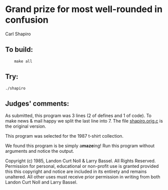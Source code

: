 # Grand prize for most well-rounded in confusion

Carl Shapiro

## To build:

        make all


## Try:

	./shapiro


## Judges' comments:

As submitted, this program was 3 lines (2 of defines and 1 of code).
To make news & mail happy we split the last line into 7. The file
[shapiro.orig.c](shapiro.orig.c) is the original version.


This program was selected for the 1987 t-shirt collection.

We found this program is be simply a**maze**ing! Run this program without
arguments and notice the output.


Copyright (c) 1985, Landon Curt Noll & Larry Bassel.
All Rights Reserved.  Permission for personal, educational or non-profit use is
granted provided this this copyright and notice are included in its entirety
and remains unaltered.  All other uses must receive prior permission in writing
from both Landon Curt Noll and Larry Bassel.
